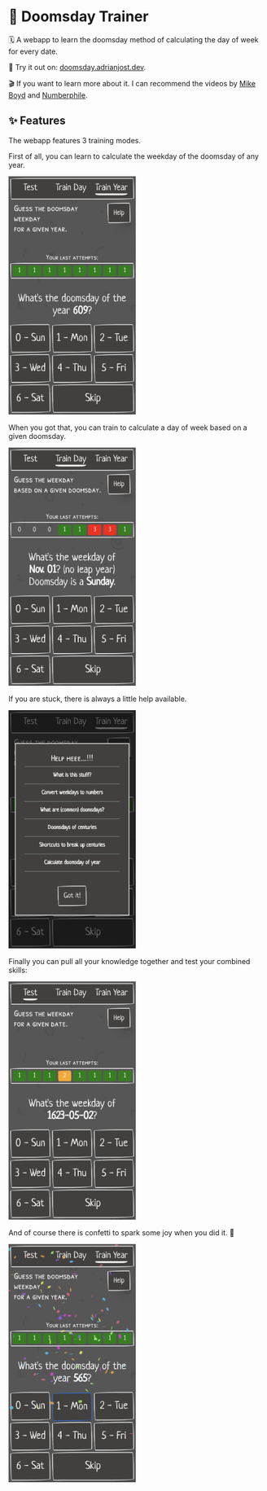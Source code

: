 # 🧮 Doomsday Trainer

🗓 A webapp to learn the doomsday method of calculating the day of week for every date.

📱 Try it out on: [doomsday.adrianjost.dev](https://doomsday.adrianjost.dev).

🎬 If you want to learn more about it. I can recommend the videos by [Mike Boyd](https://youtu.be/eSpW4I5moiA) and [Numberphile](https://youtu.be/z2x3SSBVGJU).

## ✨ Features

The webapp features 3 training modes.

First of all, you can learn to calculate the weekday of the doomsday of any year.

<img width="250px" src="./documentation/media/train-year.png" alt="Train year view" />

When you got that, you can train to calculate a day of week based on a given doomsday.

<img width="250px" src="./documentation/media/train-day.png" alt="Train month view" />

If you are stuck, there is always a little help available.

<img width="250px" src="./documentation/media/help.png" alt="Help view" />

Finally you can pull all your knowledge together and test your combined skills:

<img width="250px" src="./documentation/media/test-yourself.png" alt="Test your skills by calculating the weekday of a given day" />

And of course there is confetti to spark some joy when you did it. 🥳

<img width="250px" src="./documentation/media/confetti.png" alt="confetti on top of question" />
